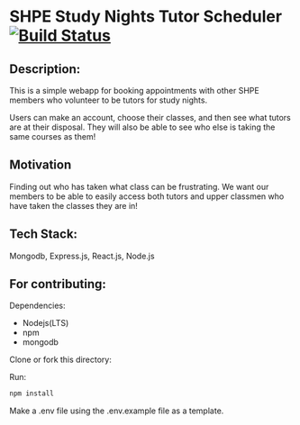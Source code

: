 # SHPE Study Nights Tutor Scheduler [![Build Status](https://travis-ci.com/amanzanero/shpe-tutor-shceduler.svg?branch=master)](https://travis-ci.com/amanzanero/shpe-tutor-shceduler)

## Description:

This is a simple webapp for booking appointments with other SHPE 
members who volunteer to be tutors for study nights. 

Users can make an account, choose their classes, and then see what
tutors are at their disposal. They will also be able to see who else
is taking the same courses as them!

## Motivation

Finding out who has taken what class can be frustrating. We want our 
members to be able to easily access both tutors and upper classmen 
who have taken the classes they are in!

## Tech Stack:

Mongodb, Express.js, React.js, Node.js 

## For contributing:

Dependencies:
* Nodejs(LTS)
* npm
* mongodb

Clone or fork this directory:

Run:

```bash
npm install
```

Make a .env file using the .env.example file as a template.

